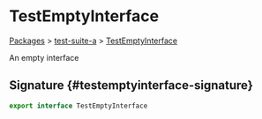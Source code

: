 # TestEmptyInterface

[Packages](/) > [test-suite-a](/test-suite-a/) > [TestEmptyInterface](/test-suite-a/testemptyinterface-interface)

An empty interface

## Signature {#testemptyinterface-signature}

```typescript
export interface TestEmptyInterface
```
